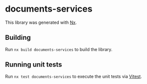 # documents-services

This library was generated with [Nx](https://nx.dev).

## Building

Run `nx build documents-services` to build the library.

## Running unit tests

Run `nx test documents-services` to execute the unit tests via [Vitest](https://vitest.dev/).
